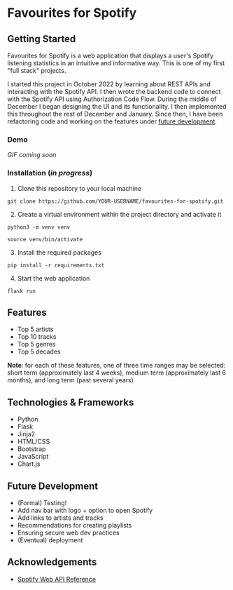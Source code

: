 # Favourites for Spotify

## Getting Started

Favourites for Spotify is a web application that displays a user's Spotify listening statistics in an intuitive and informative way. This is one of my first "full stack" projects.

I started this project in October 2022 by learning about REST APIs and interacting with the Spotify API. I then wrote the backend code to connect with the Spotify API using Authorization Code Flow. During the middle of December I began designing the UI and its functionality. I then implemented this throughout the rest of December and January. Since then, I have been refactoring code and working on the features under [future development](https://github.com/mpoteryk/favourites-for-spotify/edit/main/README.md#future-development).

### Demo

_GIF coming soon_

<!-- ### Prerequisites
You will need to have the following installed on your machine:
* Python
-->

### Installation (_in progress_)

1. Clone this repository to your local machine 
```
git clone https://github.com/YOUR-USERNAME/favourites-for-spotify.git
```

2. Create a virtual environment within the project directory and activate it
```
python3 -m venv venv
```
```
source venv/bin/activate
```

3. Install the required packages 
```
pip install -r requirements.txt
```
4. Start the web application
```
flask run
```

## Features
* Top 5 artists
* Top 10 tracks
* Top 5 genres
* Top 5 decades

__Note__: for each of these features, one of three time ranges may be selected: short term (approximately last 4 weeks), medium term (approximately last 6 months), and long term (past several years)

## Technologies & Frameworks
* Python
* Flask
* Jinja2
* HTML/CSS
* Bootstrap
* JavaScript
* Chart.js

## Future Development
* (Formal) Testing!
* Add nav bar with logo + option to open Spotify
* Add links to artists and tracks
* Recommendations for creating playlists
* Ensuring secure web dev practices
* (Eventual) deployment

## Acknowledgements 
* [Spotify Web API Reference](https://developer.spotify.com/documentation/web-api/reference/#/)

